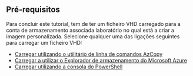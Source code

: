 ## <a name="prerequisites"></a>Pré-requisitos 
Para concluir este tutorial, tem de ter um ficheiro VHD carregado para a conta de armazenamento associada laboratório no qual está a criar a imagem personalizada. Selecione qualquer uma das ligações seguintes para carregar um ficheiro VHD:

- [Carregar utilizando o utilitário de linha de comandos AzCopy](../articles/lab-services/devtest-lab-upload-vhd-using-azcopy.md)
- [Carregar a utilizar o Explorador de armazenamento do Microsoft Azure](../articles/lab-services/devtest-lab-upload-vhd-using-storage-explorer.md)
- [Carregar utilizando a consola do PowerShell](../articles/lab-services/devtest-lab-upload-vhd-using-powershell.md)

